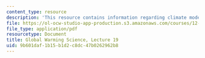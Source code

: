 ```yaml
---
content_type: resource
description: 'This resource contains information regarding climate models II: parameterizations.'
file: https://ol-ocw-studio-app-production.s3.amazonaws.com/courses/12-340-global-warming-science-spring-2012/9b601daf1b15b1d2c8dc47b0262962b8_MIT12_340S12_lec19.pdf
file_type: application/pdf
resourcetype: Document
title: Global Warming Science, Lecture 19
uid: 9b601daf-1b15-b1d2-c8dc-47b0262962b8
---
```

